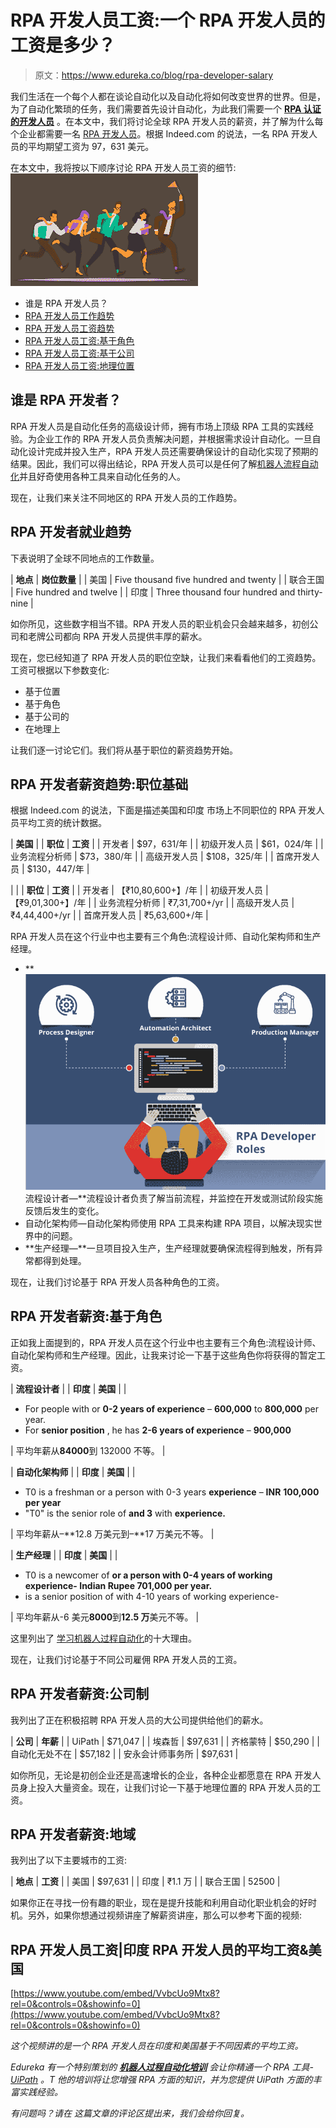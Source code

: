 # RPA 开发人员工资:一个 RPA 开发人员的工资是多少？

> 原文：<https://www.edureka.co/blog/rpa-developer-salary>

我们生活在一个每个人都在谈论自动化以及自动化将如何改变世界的世界。但是，为了自动化繁琐的任务，我们需要首先设计自动化，为此我们需要一个 **[RPA 认证的开发人员](https://www.edureka.co/robotic-process-automation-training)** 。在本文中，我们将讨论全球 RPA 开发人员的薪资，并了解为什么每个企业都需要一名 [RPA 开发人员](https://www.edureka.co/blog/rpa-developer-roles-and-responsibilities/)。根据 Indeed.com 的说法，一名 RPA 开发人员的平均期望工资为 97，631 美元。

在本文中，我将按以下顺序讨论 RPA 开发人员工资的细节:![Salary -RPA Developer Salary -Edureka](img/8e60b121e7c18baa0e9808ef8f7f5ca8.png)

*   谁是 RPA 开发人员？
*   [RPA 开发人员工作趋势](#RPA%20Developer%20Job%20Trends)
*   [RPA 开发人员工资趋势](#RPA%20Developer%20Salary%20Trends)
*   [RPA 开发人员工资:基于角色](#RPA%20Developer%20Salary:%20Roles-Based)
*   [RPA 开发人员工资:基于公司](#RPA%20Developer%20Salary:%20Company-Based)
*   [RPA 开发人员工资:地理位置](#RPA%20Developer%20Salary:%20Geographically)

## **谁是 RPA 开发者？**

RPA 开发人员是自动化任务的高级设计师，拥有市场上顶级 RPA 工具的实践经验。为企业工作的 RPA 开发人员负责解决问题，并根据需求设计自动化。一旦自动化设计完成并投入生产，RPA 开发人员还需要确保设计的自动化实现了预期的结果。因此，我们可以得出结论，RPA 开发人员可以是任何了解[机器人流程自动化](https://www.edureka.co/blog/robotic-process-automation/)并且好奇使用各种工具来自动化任务的人。

现在，让我们来关注不同地区的 RPA 开发人员的工作趋势。

## **RPA 开发者就业趋势**

下表说明了全球不同地点的工作数量。

| **地点** | **岗位数量** |
| 美国 | Five thousand five hundred and twenty |
| 联合王国 | Five hundred and twelve |
| 印度 | Three thousand four hundred and thirty-nine |

如你所见，这些数字相当不错。RPA 开发人员的职业机会只会越来越多，初创公司和老牌公司都向 RPA 开发人员提供丰厚的薪水。

现在，您已经知道了 RPA 开发人员的职位空缺，让我们来看看他们的工资趋势。工资可根据以下参数变化:

*   基于位置
*   基于角色
*   基于公司的
*   在地理上

让我们逐一讨论它们。我们将从基于职位的薪资趋势开始。

## **RPA 开发者薪资趋势:职位基础**

根据 Indeed.com 的说法，下面是描述美国和印度 市场上不同职位的 RPA 开发人员平均工资的统计数据。

| **美国** |
| **职位** | **工资** |
| 开发者 | $97，631/年 |
| 初级开发人员 | $61，024/年 |
| 业务流程分析师 | $73，380/年 |
| 高级开发人员 | $108，325/年 |
| 首席开发人员 | $130，447/年 |

|  |
| **职位** | **工资** |
| 开发者 | 【₹10,80,600+】/年 |
| 初级开发人员 | 【₹9,01,300+】/年 |
| 业务流程分析师 | ₹7,31,700+/yr |
| 高级开发人员 | ₹4,44,400+/yr |
| 首席开发人员 | ₹5,63,600+/年 |

RPA 开发人员在这个行业中也主要有三个角色:流程设计师、自动化架构师和生产经理。

*   **![RPA-Developer-Roles-RPA-Developer-Salary-Edureka](img/34a73ece8317ac51219470b53ca876f1.png)流程设计者—**流程设计者负责了解当前流程，并监控在开发或测试阶段实施反馈后发生的变化。
*   自动化架构师—自动化架构师使用 RPA 工具来构建 RPA 项目，以解决现实世界中的问题。
*   **生产经理—**一旦项目投入生产，生产经理就要确保流程得到触发，所有异常都得到处理。

现在，让我们讨论基于 RPA 开发人员各种角色的工资。

## **RPA 开发者薪资:基于角色**

正如我上面提到的，RPA 开发人员在这个行业中也主要有三个角色:流程设计师、自动化架构师和生产经理。因此，让我来讨论一下基于这些角色你将获得的暂定工资。

| **流程设计者** |
| **印度** | **美国** |
| 

*   For people with or **0-2 years of experience** – **600,000** to **800,000** per year.
*   For **senior position** , he has **2-6 years of experience** – **900,000**

 | 平均年薪从**84000**到 132000 不等。 |

| **自动化架构师** |
| **印度** | **美国** |
| 

*   T0 is a freshman or a person with 0-3 years **experience** – **INR** **100,000** **per year**
*   "T0" is the senior role of **and 3** with **experience.**

 | 平均年薪从–**12.8 万美元到–**17 万美元不等。 |

| **生产经理** |
| **印度** | **美国** |
| 

*   T0 is a newcomer of **or a person with 0-4 years of working experience- **Indian Rupee** **701,000** per year.**
*   is a senior position of with 4-10 years of working experience-

 | 平均年薪从-6 美元**8000**到**12.5 万**美元不等。 |

这里列出了 [学习机器人过程自动化](https://www.edureka.co/blog/10-reasons-to-learn-rpa/)的十大理由。

现在，让我们讨论基于不同公司雇佣 RPA 开发人员的工资。

## **RPA 开发者薪资:公司制**

我列出了正在积极招聘 RPA 开发人员的大公司提供给他们的薪水。

| **公司** | **年薪** |
| UiPath | $71,047 |
| 埃森哲 | $97,631 |
| 齐格蒙特 | $50,290 |
| 自动化无处不在 | $57,182 |
| 安永会计师事务所 | $97,631 |

如你所见，无论是初创企业还是高速增长的企业，各种企业都愿意在 RPA 开发人员身上投入大量资金。现在，让我们讨论一下基于地理位置的 RPA 开发人员的工资。

## **RPA 开发者薪资:地域**

我列出了以下主要城市的工资:

| **地点** | **工资** |
| 美国 | $97,631 |
| 印度 | ₹1.1 万 |
| 联合王国 | 52500 |

如果你正在寻找一份有趣的职业，现在是提升技能和利用自动化职业机会的好时机。另外，如果你想通过视频讲座了解薪资讲座，那么可以参考下面的视频:

## **RPA 开发人员工资|印度 RPA 开发人员的平均工资&美国**



[https://www.youtube.com/embed/VvbcUo9Mtx8?rel=0&controls=0&showinfo=0](https://www.youtube.com/embed/VvbcUo9Mtx8?rel=0&controls=0&showinfo=0)

*这个视频讲的是一个 RPA 开发人员在印度和美国基于不同因素的平均工资。*

*Edureka 有一个特别策划的 **[机器人过程自动化培训](https://www.edureka.co/robotic-process-automation-training)** 会让你精通一个 RPA 工具- [UiPath](https://www.edureka.co/blog/uipath-tutorial/) 。T 他的培训将让您增强 RPA 方面的知识，并为您提供 UiPath 方面的丰富实践经验。*

*有问题吗？请在* *这篇文章的评论区提出来，我们会给你回复。*